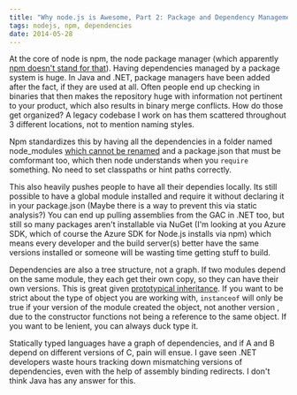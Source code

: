 ```yaml
---
title: "Why node.js is Awesome, Part 2: Package and Dependency Management"
tags: nodejs, npm, dependencies
date: 2014-05-28
---
```


At the core of node is npm, the node package manager (which apparently [npm doesn't stand for that](https://www.npmjs.org/doc/faq.html#If-npm-is-an-acronym-why-is-it-never-capitalized)). Having dependencies managed by a package system is huge. In Java and .NET, package managers have been added after the fact, if they are used at all. Often people end up checking in binaries that then makes the repository huge with information not pertinent to your product, which also results in binary merge conflicts. How do those get organized? A legacy codebase I work on has them scattered throughout 3 different locations, not to mention naming styles.

Npm standardizes this by having all the dependencies in a folder named node_modules [which cannot be renamed](https://www.npmjs.org/doc/faq.html#node_modules-is-the-name-of-my-deity-s-arch-rival-and-a-Forbidden-Word-in-my-religion-Can-I-configure-npm-to-use-a-different-folder) and a package.json that must be comformant too, which then node understands when you `require` something. No need to set classpaths or hint paths correctly. 

This also heavily pushes people to have all their dependies locally. Its still possible to have a global module installed and require it without declaring it in your package.json (Maybe there is a way to prevent this via static analysis?) You can end up pulling assemblies from the GAC in .NET too, but still so many packages aren't installable via NuGet (I'm looking at you Azure SDK, which of course the Azure SDK for Node.js installs via npm) which means every developer and the build server(s) better have the same versions installed or someone will be wasting time getting stuff to build.

Dependencies are also a tree structure, not a graph. If two modules depend on the same module, they each get their own copy, so they can have their own versions. This is great given [prototypical inheritance](https://developer.mozilla.org/en-US/docs/Web/JavaScript/Guide/Inheritance_and_the_prototype_chain). If you want to be strict about the type of object you are working with, `instanceof` will only be true if your version of the module created the object, not another version , due to the constructor functions not being a reference to the same object. If you want to be lenient, you can always duck type it.

Statically typed languages have a graph of dependencies, and if A and B depend on different versions of C, pain will ensue. I gave seen .NET developers waste hours tracking down mismatching versions of dependencies, even with the help of assembly binding redirects. I don't think Java has any answer for this.
<!--more-->
